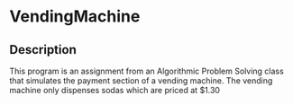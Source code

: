 # VendingMachine
 
## Description

This program is an assignment from an Algorithmic Problem Solving class that simulates the payment section of a vending machine.
The vending machine only dispenses sodas which are priced at $1.30
